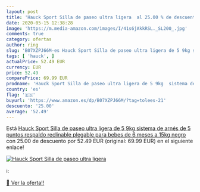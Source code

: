 ```yaml
---
layout: post
title: 'Hauck Sport Silla de paseo ultra ligera  al 25.00 % de descuento'
date: 2020-05-15 12:38:28
image: 'https://m.media-amazon.com/images/I/41s6jAkkRSL._SL200_.jpg'
comments: true
category: ofertas
author: ring
slug: 'B07XZPJ66M-es Hauck Sport Silla de paseo ultra ligera de 5 9kg sistema...'
tags: [ 'hauck', ]
actualPrice: 52.49 EUR
currency: EUR
price: 52.49
comparePrice: 69.99 EUR
prodname: 'Hauck Sport Silla de paseo ultra ligera de 5 9kg  sistema de arnés de 5 puntos  respaldo reclinable  plegable  para bebes de 6 meses a 15kg  negro'
country: 'es'
flag: '🇪🇸'
buyurl: 'https://www.amazon.es/dp/B07XZPJ66M/?tag=tolees-21'
descuento: '25.00'
average: '52.49'
---
```


Está [Hauck Sport Silla de paseo ultra ligera de 5 9kg  sistema de arnés de 5 puntos  respaldo reclinable  plegable  para bebes de 6 meses a 15kg  negro](https://www.amazon.es/dp/B07XZPJ66M/?tag=tolees-21) con 25.00 de descuento por 52.49 EUR (original: 69.99 EUR) en el siguiente enlace!

[![Hauck Sport Silla de paseo ultra ligera ](https://m.media-amazon.com/images/I/41s6jAkkRSL._SL200_.jpg)](https://www.amazon.es/dp/B07XZPJ66M/?tag=tolees-21)

ℹ️:


[🛒 Ver la oferta!!](https://www.amazon.es/dp/B07XZPJ66M/?tag=tolees-21)
